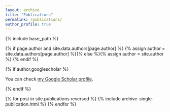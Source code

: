 ```yaml
---
layout: archive
title: "Publications"
permalink: /publications/
author_profile: true
---
```


{% include base_path %}

{% if page.author and site.data.authors[page.author] %}
  {% assign author = site.data.authors[page.author] %}{% else %}{% assign author = site.author %}
{% endif %}

{% if author.googlescholar %}
  <p>You can check <a href="{{author.googlescholar}}">my Google Scholar profile</a>.</p>
{% endif %}

{% for post in site.publications reversed %}
  {% include archive-single-publication.html %}
{% endfor %}
